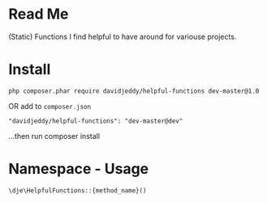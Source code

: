 # Read Me

(Static) Functions I find helpful to have around for variouse projects.

# Install

    php composer.phar require davidjeddy/helpful-functions dev-master@1.0

OR add to `composer.json`

    "davidjeddy/helpful-functions": "dev-master@dev"

...then run composer install

# Namespace - Usage

    \dje\HelpfulFunctions::{method_name}()


